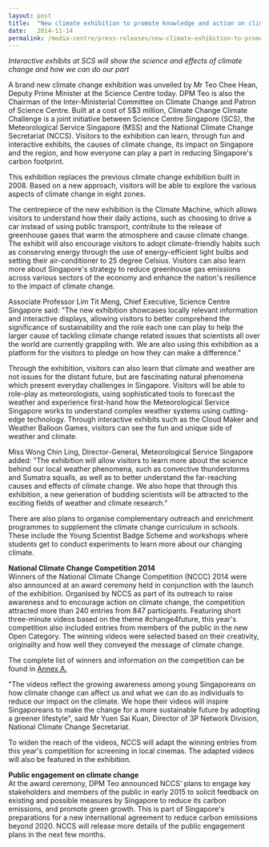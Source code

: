 ```yaml
---
layout: post
title:  "New climate exhibition to promote knowledge and action on climate issues"
date:   2014-11-14
permalink: /media-centre/press-releases/new-climate-exhibition-to-promote-knowledge-and-action-on-climate-issues/
---
```


_Interactive exhibits at SCS will show the science and effects of climate change and how we can do our part_  

A brand new climate change exhibition was unveiled by Mr Teo Chee Hean, Deputy Prime Minister at the Science Centre today. DPM Teo is also the Chairman of the Inter-Ministerial Committee on Climate Change and Patron of Science Centre. Built at a cost of S$3 million, Climate Change Climate Challenge is a joint initiative between Science Centre Singapore (SCS), the Meteorological Service Singapore (MSS) and the National Climate Change Secretariat (NCCS). Visitors to the exhibition can learn, through fun and interactive exhibits, the causes of climate change, its impact on Singapore and the region, and how everyone can play a part in reducing Singapore's carbon footprint.

This exhibition replaces the previous climate change exhibition built in 2008. Based on a new approach, visitors will be able to explore the various aspects of climate change in eight zones.

The centrepiece of the new exhibition is the Climate Machine, which allows visitors to understand how their daily actions, such as choosing to drive a car instead of using public transport, contribute to the release of greenhouse gases that warm the atmosphere and cause climate change. The exhibit will also encourage visitors to adopt climate-friendly habits such as conserving energy through the use of energy-efficient light bulbs and setting their air-conditioner to 25 degree Celsius. Visitors can also learn more about Singapore's strategy to reduce greenhouse gas emissions across various sectors of the economy and enhance the nation's resilience to the impact of climate change.

Associate Professor Lim Tit Meng, Chief Executive, Science Centre Singapore said: "The new exhibition showcases locally relevant information and interactive displays, allowing visitors to better comprehend the significance of sustainability and the role each one can play to help the larger cause of tackling climate change related issues that scientists all over the world are currently grappling with. We are also using this exhibition as a platform for the visitors to pledge on how they can make a difference."

Through the exhibition, visitors can also learn that climate and weather are not issues for the distant future, but are fascinating natural phenomena which present everyday challenges in Singapore. Visitors will be able to role-play as meteorologists, using sophisticated tools to forecast the weather and experience first-hand how the Meteorological Service Singapore works to understand complex weather systems using cutting-edge technology. Through interactive exhibits such as the Cloud Maker and Weather Balloon Games, visitors can see the fun and unique side of weather and climate.

Miss Wong Chin Ling, Director-General, Meteorological Service Singapore added: "The exhibition will allow visitors to learn more about the science behind our local weather phenomena, such as convective thunderstorms and Sumatra squalls, as well as to better understand the far-reaching causes and effects of climate change. We also hope that through this exhibition, a new generation of budding scientists will be attracted to the exciting fields of weather and climate research."

There are also plans to organise complementary outreach and enrichment programmes to supplement the climate change curriculum in schools. These include the Young Scientist Badge Scheme and workshops where students get to conduct experiments to learn more about our changing climate.

**National Climate Change Competition 2014**   
Winners of the National Climate Change Competition (NCCC) 2014 were also announced at an award ceremony held in conjunction with the launch of the exhibition. Organised by NCCS as part of its outreach to raise awareness and to encourage action on climate change, the competition attracted more than 240 entries from 847 participants. Featuring short three-minute videos based on the theme #change4future, this year's competition also included entries from members of the public in the new Open Category. The winning videos were selected based on their creativity, originality and how well they conveyed the message of climate change.

The complete list of winners and information on the competition can be found in [Annex A.](https://github.com/isomerpages/isomerpages-stratgroup/raw/master/images/Press%20Release%20images/PDFs/20141114_annex_a.pdf)

"The videos reflect the growing awareness among young Singaporeans on how climate change can affect us and what we can do as individuals to reduce our impact on the climate. We hope their videos will inspire Singaporeans to make the change for a more sustainable future by adopting a greener lifestyle", said Mr Yuen Sai Kuan, Director of 3P Network Division, National Climate Change Secretariat.

To widen the reach of the videos, NCCS will adapt the winning entries from this year's competition for screening in local cinemas. The adapted videos will also be featured in the exhibition.

**Public engagement on climate change**   
At the award ceremony, DPM Teo announced NCCS' plans to engage key stakeholders and members of the public in early 2015 to solicit feedback on existing and possible measures by Singapore to reduce its carbon emissions, and promote green growth. This is part of Singapore's preparations for a new international agreement to reduce carbon emissions beyond 2020. NCCS will release more details of the public engagement plans in the next few months.

